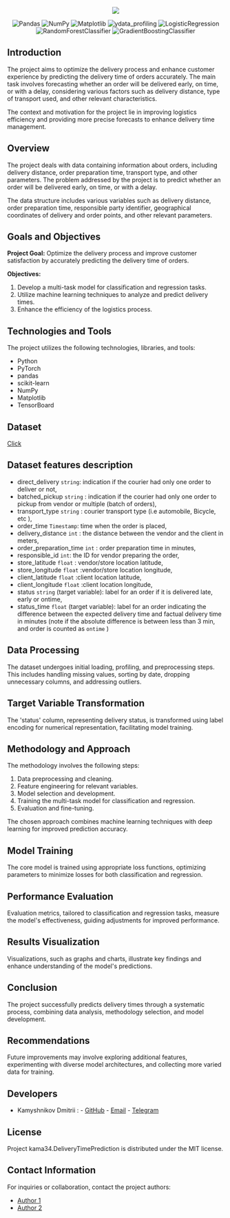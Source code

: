 <p align="center">
      <img src="https://i.ibb.co/0tnp8Wy/uber-eats-logo-CA3-BA2098-B-seeklogo-com.png">
</p>

<p align="center">
   <img src="https://img.shields.io/badge/Pandas-lavender" alt="Pandas">
   <img src="https://img.shields.io/badge/NumPy-thistle" alt="NumPy">
   <img src="https://img.shields.io/badge/Matplotlib-lightcyan" alt="Matplotlib">
   <img src="https://img.shields.io/badge/ydata_profiling-lavender" alt="ydata_profiling">
   <img src="https://img.shields.io/badge/Logistic_Regression-thistle" alt="LogisticRegression">
   <img src="https://img.shields.io/badge/Random_Forest-lightcyan" alt="RandomForestClassifier">
   <img src="https://img.shields.io/badge/Gradient_Boosting-lavender" alt="GradientBoostingClassifier">
</p>

## Introduction

The project aims to optimize the delivery process and enhance customer experience by predicting the delivery time of orders accurately. The main task involves forecasting whether an order will be delivered early, on time, or with a delay, considering various factors such as delivery distance, type of transport used, and other relevant characteristics.

The context and motivation for the project lie in improving logistics efficiency and providing more precise forecasts to enhance delivery time management.

## Overview

The project deals with data containing information about orders, including delivery distance, order preparation time, transport type, and other parameters. The problem addressed by the project is to predict whether an order will be delivered early, on time, or with a delay.

The data structure includes various variables such as delivery distance, order preparation time, responsible party identifier, geographical coordinates of delivery and order points, and other relevant parameters.

## Goals and Objectives

**Project Goal:**
Optimize the delivery process and improve customer satisfaction by accurately predicting the delivery time of orders.

**Objectives:**
1. Develop a multi-task model for classification and regression tasks.
2. Utilize machine learning techniques to analyze and predict delivery times.
3. Enhance the efficiency of the logistics process.

## Technologies and Tools

The project utilizes the following technologies, libraries, and tools:

- Python
- PyTorch
- pandas
- scikit-learn
- NumPy
- Matplotlib
- TensorBoard

## Dataset
[Click](https://disk.yandex.ru/d/2QUHsV2ce1TiOQ)

## Dataset features description
* direct_delivery `string`: indication if the courier had only one order to deliver or not,
* batched_pickup `string` : indication if the courier had only one order to pickup from vendor or multiple (batch of orders),
* transport_type `string` : courier transport type (i.e automobile, Bicycle, etc ), 
* order_time `Timestamp`: time when the order is placed,
* delivery_distance `int` : the distance between the vendor and the client in meters,
* order_preparation_time `int` : order preparation time in minutes,
* responsible_id `int`: the ID for vendor preparing the order,
* store_latitude `float` : vendor/store location latitude,
* store_longitude `float` :vendor/store location longitude,
* client_latitude `float` :client location latitude,
* client_longitude `float` :client location longitude,
* status `string` (target variable): label for an order if it is delivered late, early or ontime,
* status_time `float` (target variable): label for an order indicating the difference between the expected delivery time and factual delivery time in minutes (note if the absolute difference is between less than 3 min, and order is counted as `ontime` )

## Data Processing

The dataset undergoes initial loading, profiling, and preprocessing steps. This includes handling missing values, sorting by date, dropping unnecessary columns, and addressing outliers.

## Target Variable Transformation

The 'status' column, representing delivery status, is transformed using label encoding for numerical representation, facilitating model training.

## Methodology and Approach

The methodology involves the following steps:

1. Data preprocessing and cleaning.
2. Feature engineering for relevant variables.
3. Model selection and development.
4. Training the multi-task model for classification and regression.
5. Evaluation and fine-tuning.

The chosen approach combines machine learning techniques with deep learning for improved prediction accuracy.

## Model Training

The core model is trained using appropriate loss functions, optimizing parameters to minimize losses for both classification and regression.

## Performance Evaluation

Evaluation metrics, tailored to classification and regression tasks, measure the model's effectiveness, guiding adjustments for improved performance.

## Results Visualization

Visualizations, such as graphs and charts, illustrate key findings and enhance understanding of the model's predictions.

## Conclusion

The project successfully predicts delivery times through a systematic process, combining data analysis, methodology selection, and model development.

## Recommendations

Future improvements may involve exploring additional features, experimenting with diverse model architectures, and collecting more varied data for training.



## Developers

- Kamyshnikov Dmitrii :
      - [GitHub](https://github.com/kama34)
      - [Email](mailto:kamyshnikovdmitri@yandex.ru)
      - [Telegram](https://t.me/+79101663108)

## License
Project kama34.DeliveryTimePrediction is distributed under the MIT license.

## Contact Information

For inquiries or collaboration, contact the project authors:

- [Author 1](mailto:author1@example.com)
- [Author 2](mailto:author2@example.com)
